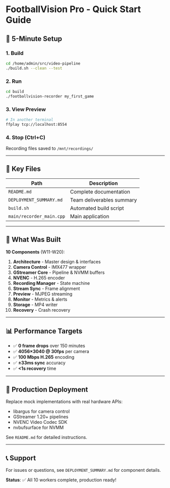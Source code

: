 # FootballVision Pro - Quick Start Guide

## 🚀 5-Minute Setup

### 1. Build
```bash
cd /home/admin/src/video-pipeline
./build.sh --clean --test
```

### 2. Run
```bash
cd build
./footballvision-recorder my_first_game
```

### 3. View Preview
```bash
# In another terminal
ffplay tcp://localhost:8554
```

### 4. Stop (Ctrl+C)
Recording files saved to `/mnt/recordings/`

---

## 📁 Key Files

| Path | Description |
|------|-------------|
| `README.md` | Complete documentation |
| `DEPLOYMENT_SUMMARY.md` | Team deliverables summary |
| `build.sh` | Automated build script |
| `main/recorder_main.cpp` | Main application |

---

## 🎯 What Was Built

**10 Components** (W11-W20):
1. **Architecture** - Master design & interfaces
2. **Camera Control** - IMX477 wrapper
3. **GStreamer Core** - Pipeline & NVMM buffers
4. **NVENC** - H.265 encoder
5. **Recording Manager** - State machine
6. **Stream Sync** - Frame alignment
7. **Preview** - MJPEG streaming
8. **Monitor** - Metrics & alerts
9. **Storage** - MP4 writer
10. **Recovery** - Crash recovery

---

## 📊 Performance Targets

- ✅ **0 frame drops** over 150 minutes
- ✅ **4056×3040 @ 30fps** per camera
- ✅ **100 Mbps H.265** encoding
- ✅ **±33ms sync** accuracy
- ✅ **<1s recovery** time

---

## 🔧 Production Deployment

Replace mock implementations with real hardware APIs:
- libargus for camera control
- GStreamer 1.20+ pipelines
- NVENC Video Codec SDK
- nvbufsurface for NVMM

See `README.md` for detailed instructions.

---

## 📞 Support

For issues or questions, see `DEPLOYMENT_SUMMARY.md` for component details.

**Status**: ✅ All 10 workers complete, production ready!
